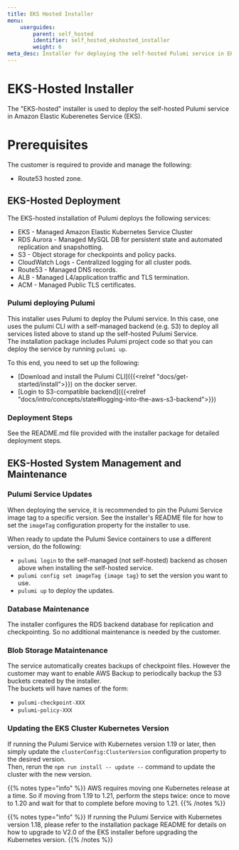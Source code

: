 ```yaml
---
title: EKS Hosted Installer
menu:
    userguides:
        parent: self_hosted
        identifier: self_hosted_ekshosted_installer
        weight: 6
meta_desc: Installer for deploying the self-hosted Pulumi service in EKS.
---
```


# EKS-Hosted Installer
The "EKS-hosted" installer is used to deploy the self-hosted Pulumi service in Amazon Elastic Kuberenetes Service (EKS).  

# Prerequisites
The customer is required to provide and manage the following:
* Route53 hosted zone.

## EKS-Hosted Deployment

The EKS-hosted installation of Pulumi deploys the following services:
* EKS - Managed Amazon Elastic Kubernetes Service Cluster
* RDS Aurora - Managed MySQL DB for persistent state and automated replication and snapshotting.
* S3 - Object storage for checkpoints and policy packs.
* CloudWatch Logs - Centralized logging for all cluster pods.
* Route53 - Managed DNS records.
* ALB - Managed L4/application traffic and TLS termination.
* ACM - Managed Public TLS certificates.

### Pulumi deploying Pulumi
This installer uses Pulumi to deploy the Pulumi service. 
In this case, one uses the pulumi CLI with a self-managed backend (e.g. S3) to deploy all services listed above to stand up the self-hosted Pulumi Service.  
The installation package includes Pulumi project code so that you can deploy the service by running `pulumi up`. 

To this end, you need to set up the following:
* [Download and install the Pulumi CLI]({{<relref "docs/get-started/install">}}) on the docker server. 
* [Login to S3-compatible backend]({{<relref "docs/intro/concepts/state#logging-into-the-aws-s3-backend">}})

### Deployment Steps
See the README.md file provided with the installer package for detailed deployment steps.

## EKS-Hosted System Management and Maintenance

### Pulumi Service Updates
When deploying the service, it is recommended to pin the Pulumi Service image tag to a specific version. See the installer's README file for how to set the `imageTag` configuration property for the installer to use.

When ready to update the Pulumi Sevice containers to use a different version, do the following:
* `pulumi login` to the self-managed (not self-hosted) backend as chosen above when installing the self-hosted service.
* `pulumi config set imageTag {image tag}` to set the version you want to use.
* `pulumi up` to deploy the updates. 

### Database Maintenance
The installer configures the RDS backend database for replication and checkpointing. So no additional maintenance is needed by the customer.

### Blob Storage Mataintenance
The service automatically creates backups of checkpoint files. However the customer may want to enable AWS Backup to periodically backup the S3 buckets created by the installer.  
The buckets will have names of the form:
* `pulumi-checkpoint-XXX`
* `pulumi-policy-XXX`

### Updating the EKS Cluster Kubernetes Version 
If running the Pulumi Service with Kubernetes version 1.19 or later, then simply update the `clusterConfig:ClusterVersion` configuration property to the desired version.  
Then, rerun the `npm run install -- update --` command to update the cluster with the new version.

{{% notes type="info" %}}
AWS requires moving one Kubernetes release at a time. So if moving from 1.19 to 1.21, perform the steps twice: once to move to 1.20 and wait for that to complete before moving to 1.21.
{{% /notes %}}

{{% notes type="info" %}}
If running the Pulumi Service with Kubernetes version 1.18, please refer to the installation package README for details on how to upgrade to V2.0 of the EKS installer before upgrading the Kubernetes version.
{{% /notes %}}
